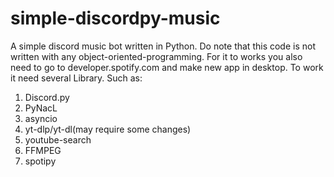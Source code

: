 # simple-discordpy-music
A simple discord music bot written in Python. Do note that this code is not written with any object-oriented-programming. For it to works you also need to go to developer.spotify.com and make new app in desktop.
To work it need several Library. Such as:
1. Discord.py
2. PyNacL
3. asyncio
4. yt-dlp/yt-dl(may require some changes)
5. youtube-search
6. FFMPEG
7. spotipy 
